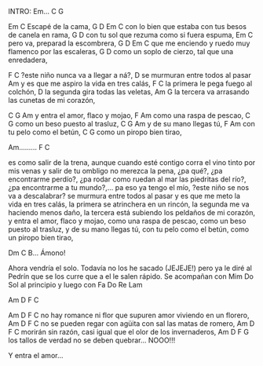 INTRO: Em... C G
 
Em          C
Escapé de la cama,
        G                    D                 Em     C
con lo bien que estaba con tus besos de canela en rama,
                 G                  D
con tu sol que rezuma como si fuera espuma,
     Em                  C
pero va, preparad la escombrera,
          G                   D               Em      C
que me enciendo y ruedo muy flamenco por las escaleras,
                  G                      D
como un soplo de cierzo, tal que una enredadera,
 
F                             C
?este niño nunca va a llegar a ná?,
                              D
se murmuran entre todos al pasar
                                     Am
y es que me aspiro la vida en tres calás,
F                               C
la primera le pega fuego al colchón,
                                 D
la segunda gira todas las veletas,
                                       Am    G
la tercera va arrasando las cunetas de mi corazón,
 
C           G            Am
y entra el amor, flaco y mojao,
         F          Am
como una raspa de pescao,
           C              G
como un beso puesto al trasluz,
C      G         Am
y de su mano llegas tú,
         F           Am
con tu pelo como el betún,
          C          G
como un piropo bien tirao,
 
Am......... F C
 
es como salir de la trena,
aunque cuando esté contigo corra el vino tinto por mis venas
y salir de tu ombligo no merezca la pena,
¿pa qué?, ¿pa encontrarme perdío?,
¿pa rodar como ruedan al mar las piedritas del río?,
¿pa encontrarme a tu mundo?,... pa eso ya tengo el mío,
?este niño se nos va a descalabrar?
se murmura entre todos al pasar
y es que me meto la vida en tres calás,
la primera se atrinchera en un rincón,
la segunda me va haciendo menos daño,
la tercera está subiendo los peldaños de mi corazón,
y entra el amor, flaco y mojao,
como una raspa de pescao,
como un beso puesto al trasluz,
y de su mano llegas tú,
con tu pelo como el betún,
como un piropo bien tirao,
 
Dm C B... Ámono!
 
Ahora vendría el solo.
Todavía no los he sacado (JEJEJE!) pero ya le diré al Pedrín
que se los curre que a el le salen rápido.
Se acompañan con Mim Do Sol al principio y luego con Fa Do Re Lam
 
Am D F C
 
Am                D               F                    C
no hay romance ni flor que supuren amor viviendo en un florero,
Am            D                 F                 C
no se pueden regar con agüita con sal las matas de romero,
Am            D                      F               C
morirán sin razón, casi igual que el olor de los invernaderos,
Am               D                 F     G
los tallos de verdad no se deben quebrar... NOOO!!!
 
Y entra el amor...